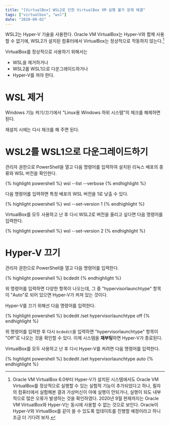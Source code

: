 ```yaml
---
title: "[VirtualBox] WSL2로 인한 VirtualBox VM 실행 불가 문제 해결"
tags: ["virtualbox", "wsl"]
date: "2020-09-02"
---
```


WSL2는 Hyper-V 기술을 사용한다. Oracle VM VirtualBox는 Hyper-V와 함께 사용할 수 없기에, WSL2가 설치된 컴퓨터에서 VirtualBox는 정상적으로 작동하지 않는다.[^1]

[^1]: Oracle VM VirtualBox 6.0부터 Hyper-V가 설치된 시스템에서도 Oracle VM VirtualBox를 정상적으로 실행할 수 있는 실험적 기능이 추가되었다고 하나, 필자의 컴퓨터에서 실험해본 결과 가상머신이 아예 실행이 안되거나, 실행이 되도 내부적으로 많은 오류가 발생하는 것을 확인하였다. 2020년 9월 현재까지는 Oracle VM VirtualBox와 Hyper-V는 동시에 사용할 수 없는 것으로 보인다. Oracle이 Hyper-V와 VirtualBox를 같이 쓸 수 있도록 업데이트를 진행할 예정이라고 하니 조금 더 기다려 보자.

VirtualBox를 정상적으로 사용하기 위해서는

- WSL을 제거하거나
- WSL2를 WSL1으로 다운그레이드하거나
- Hyper-V를 꺼야 한다.

# WSL 제거

Windows 기능 켜기/끄기에서 "Linux용 Windows 하위 시스템"의 체크를 해제하면 된다.

재설치 시에는 다시 체크를 해 주면 된다.

# WSL2를 WSL1으로 다운그레이드하기

관리자 권한으로 PowerShell을 열고 다음 명령어를 입력하여 설치된 리눅스 배포의 종류와 WSL 버전을 확인한다.

{% highlight powershell %}
wsl --list --verbose
{% endhighlight %}

다음 명령어를 입력하면 특정 배포의 WSL 버전을 1로 낮출 수 있다.

{% highlight powershell %}
wsl --set-version <distribution name> 1
{% endhighlight %}

VirtualBox를 모두 사용하고 난 후 다시 WSL2로 버전을 올리고 싶다면 다음 명령어를 입력한다.

{% highlight powershell %}
wsl --set-version <distribution name> 2
{% endhighlight %}

# Hyper-V 끄기

관리자 권한으로 PowerShell을 열고 다음 명령어를 입력한다.

{% highlight powershell %}
bcdedit
{% endhighlight %}

위 명령어를 입력하면 다양한 항목이 나오는데, 그 중 "hypervisorlaunchtype" 항목이 "Auto"로 되어 있으면 Hyper-V가 켜져 있는 것이다.

Hyper-V를 끄기 위해선 다음 명령어를 입력한다.

{% highlight powershell %}
bcdedit /set hypervisorlaunchtype off
{% endhighlight %}

위 명령어를 입력한 후 다시 `bcdedit`을 입력하면 "hypervisorlaunchtype" 항목이 "Off"로 나오는 것을 확인할 수 있다. 이제 시스템을 **재부팅**하면 Hyper-V가 종료된다.

VirtualBox를 모두 사용하고 난 후 다시 Hyper-V를 켜려면 다음 명령어를 입력한다.

{% highlight powershell %}
bcdedit /set hypervisorlaunchtype auto
{% endhighlight %}